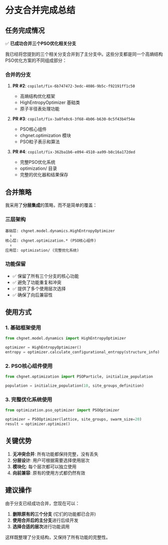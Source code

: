 # 分支合并完成总结

## 任务完成情况

✅ **已成功合并三个PSO优化相关分支**

我已经将您提到的三个相关分支合并到了主分支中。这些分支都是同一个高熵结构PSO优化方案的不同组成部分：

### 合并的分支

1. **PR #2**: `copilot/fix-6b747472-3edc-4086-9b5c-f92191ff1c50` 
   - 高熵结构优化框架
   - HighEntropyOptimizer 基础类
   - 原子半径表处理功能

2. **PR #3**: `copilot/fix-3a8fe0c6-3f68-4b06-b630-0c5f43b4f54e`
   - PSO核心组件
   - chgnet.optimization 模块
   - PSO粒子表示和算法

3. **PR #4**: `copilot/fix-362ba1b6-e094-4510-aa99-b8c16a172ded`
   - 完整PSO优化系统
   - optimization/ 目录
   - 完整的优化器和结果保存

## 合并策略

我采用了**分层集成**的策略，而不是简单的覆盖：

### 三层架构
```
基础层: chgnet.model.dynamics.HighEntropyOptimizer
  ↓
核心层: chgnet.optimization.* (PSO核心组件)
  ↓  
应用层: optimization/ (完整优化系统)
```

### 功能保留
- ✅ 保留了所有三个分支的核心功能
- ✅ 避免了功能重复和冲突
- ✅ 提供了多个使用层次选择
- ✅ 确保了向后兼容性

## 使用方式

### 1. 基础框架使用
```python
from chgnet.model.dynamics import HighEntropyOptimizer

optimizer = HighEntropyOptimizer()
entropy = optimizer.calculate_configurational_entropy(structure_info)
```

### 2. PSO核心组件使用  
```python
from chgnet.optimization import PSOParticle, initialize_population

population = initialize_population(10, site_groups_definition)
```

### 3. 完整优化系统使用
```python
from optimization.pso_optimizer import PSOOptimizer

optimizer = PSOOptimizer(lattice, site_groups, swarm_size=20)
result = optimizer.optimize()
```

## 关键优势

1. **无冲突合并**: 所有功能都保持完整，没有丢失
2. **分层设计**: 用户可根据需要选择使用层次
3. **模块化**: 每个层次都可以独立使用
4. **向前兼容**: 原有的使用方式都仍然有效

## 建议操作

由于分支已经成功合并，您现在可以：

1. **删除原有的三个分支** (它们的功能都已合并)
2. **使用合并后的主分支**进行后续开发
3. **选择合适的层次**进行功能调用

这样既整理了分支结构，又保持了所有功能的完整性。